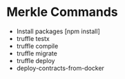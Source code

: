 # Merkle Commands

- Install packages [npm install]
- truffle testx
- truffle compile
- truffle migrate
- truffle deploy
- deploy-contracts-from-docker
